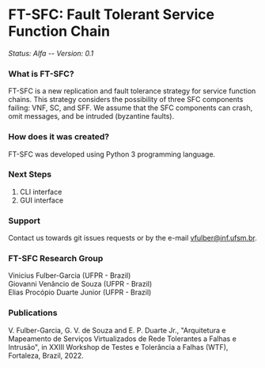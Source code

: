 FT-SFC: Fault Tolerant Service Function Chain
========================================================

*Status: Alfa -- Version: 0.1*

### What is FT-SFC?

FT-SFC is a new replication and fault tolerance strategy for service function chains. This strategy considers the possibility of three SFC components failing: VNF, SC, and SFF. We assume that the SFC components can crash, omit messages, and be intruded (byzantine faults).<br/> 

### How does it was created?

FT-SFC was developed using Python 3 programming language.

### Next Steps

1. CLI interface<br/>
2. GUI interface

### Support

Contact us towards git issues requests or by the e-mail vfulber@inf.ufsm.br.

### FT-SFC Research Group

Vinicius Fulber-Garcia (UFPR - Brazil)<br/>
Giovanni Venâncio de Souza (UFPR - Brazil)<br/>
Elias Procópio Duarte Junior (UFPR - Brazil)

### Publications

V. Fulber-Garcia, G. V. de Souza and E. P. Duarte Jr., "Arquitetura e Mapeamento de Serviços Virtualizados de Rede Tolerantes a Falhas e Intrusão", in XXIII Workshop de Testes e Tolerância a Falhas (WTF), Fortaleza, Brazil, 2022.